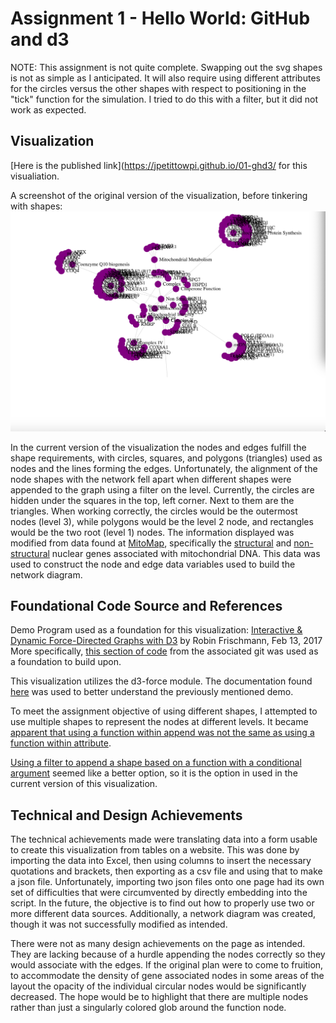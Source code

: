 Assignment 1 - Hello World: GitHub and d3  
===
NOTE: This assignment is not quite complete. Swapping out the svg shapes is not as simple as I anticipated. It will also require using different attributes for the circles versus the other shapes with respect to positioning in the "tick" function for the simulation. I tried to do this with a filter, but it did not work as expected.

Visualization
---
[Here is the published link](https://jpetittowpi.github.io/01-ghd3/ for this visualiation.

A screenshot of the original version of the visualization, before tinkering with shapes:
![Network Diagram - nDNA Mitochondrial Genes and Their Functions](Original_v_Turnedin.png)

In the current version of the visualization the nodes and edges fulfill the shape requirements, with circles, squares, and polygons (triangles) used as nodes and the lines forming the edges. Unfortunately, the alignment of the node shapes with the network fell apart when different shapes were appended to the graph using a filter on the level.
Currently, the circles are hidden under the squares in the top, left corner. Next to them are the triangles. When working correctly, the circles would be the outermost nodes (level 3), while polygons would be the level 2 node, and rectangles would be the two root (level 1) nodes.
The information displayed was modified from data found at [MitoMap](https://www.mitomap.org/MITOMAP), specifically the [structural](https://www.mitomap.org/foswiki/bin/view/MITOMAP/NuclearGenesStructural) and [non-structural](https://www.mitomap.org/foswiki/bin/view/MITOMAP/NuclearGenesNonStructural) nuclear genes associated with mitochondrial DNA. This data was used to construct the node and edge data variables used to build the network diagram.

Foundational Code Source and References
---
Demo Program used as a foundation for this visualization:
[Interactive & Dynamic Force-Directed Graphs with D3](https://medium.com/ninjaconcept/interactive-dynamic-force-directed-graphs-with-d3-da720c6d7811) by Robin Frischmann, Feb 13, 2017
More specifically, [this section of code](https://github.com/ninjaconcept/d3-force-directed-graph/blob/master/example/2-relations.html) from the associated git was used as a foundation to build upon.

This visualization utilizes the d3-force module. The documentation found [here](https://github.com/d3/d3-force/blob/master/README.md) was used to better understand the previously mentioned demo.

To meet the assignment objective of using different shapes, I attempted to use multiple shapes to represent the nodes at different levels. It became [apparent that using a function within append was not the same as using a function within attribute](https://stackoverflow.com/questions/28485046/d3-append-with-function-argument).

[Using a filter to append a shape based on a function with a conditional argument](https://stackoverflow.com/questions/20335118/filter-data-in-d3-to-draw-either-circle-or-square) seemed like a better option, so it is the option in used in the current version of this visualization.


Technical and Design Achievements
---
The technical achievements made were translating data into a form usable to create this visualization from tables on a website. This was done by importing the data into Excel, then using columns to insert the necessary quotations and brackets, then exporting as a csv file and using that to make a json file. Unfortunately, importing two json files onto one page had its own set of difficulties that were circumvented by directly embedding into the script. In the future, the objective is to find out how to properly use two or more different data sources. Additionally, a network diagram was created, though it was not successfully modified as intended.

There were not as many design achievements on the page as intended. They are lacking because of a hurdle appending the nodes correctly so they would associate with the edges. If the original plan were to come to fruition, to accommodate the density of gene associated nodes in some areas of the layout the opacity of the individual circular nodes would be significantly decreased. The hope would be to highlight that there are multiple nodes rather than just a singularly colored glob around the function node.
